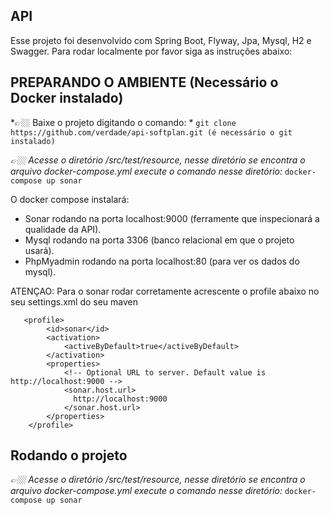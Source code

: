 

## API <teste> 
 Esse projeto foi desenvolvido com Spring Boot, Flyway, Jpa, Mysql, H2 e Swagger.  Para rodar localmente por favor siga as instruções abaixo:
 
 
 
 
## PREPARANDO O AMBIENTE (Necessário o Docker instalado)

*👉🏼 Baixe o projeto digitando o comando: * `git clone https://github.com/verdade/api-softplan.git (é necessário o git instalado)` 

*👉🏼 Acesse o diretório /src/test/resource, nesse diretório se encontra o arquivo docker-compose.yml execute o comando nesse diretório:* `docker-compose up sonar`   

O docker compose instalará:

* Sonar rodando na porta localhost:9000 (ferramente que inspecionará a qualidade da API).
* Mysql rodando na porta 3306 (banco relacional em que o projeto usará).
* PhpMyadmin rodando na porta localhost:80 (para ver os dados do mysql).

ATENÇAO: Para o sonar rodar corretamente acrescente o profile abaixo no seu settings.xml do seu maven

       <profile>
            <id>sonar</id>
            <activation>
                <activeByDefault>true</activeByDefault>
            </activation>
            <properties>
                <!-- Optional URL to server. Default value is http://localhost:9000 -->
                <sonar.host.url>
                  http://localhost:9000
                </sonar.host.url>
            </properties>
        </profile>



## Rodando o projeto

*👉🏼 Acesse o diretório /src/test/resource, nesse diretório se encontra o arquivo docker-compose.yml execute o comando nesse diretório:* `docker-compose up sonar`   



